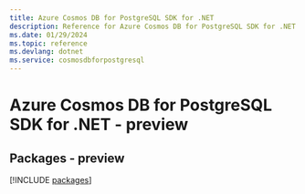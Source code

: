 ```yaml
---
title: Azure Cosmos DB for PostgreSQL SDK for .NET
description: Reference for Azure Cosmos DB for PostgreSQL SDK for .NET
ms.date: 01/29/2024
ms.topic: reference
ms.devlang: dotnet
ms.service: cosmosdbforpostgresql
---
```

# Azure Cosmos DB for PostgreSQL SDK for .NET - preview
## Packages - preview
[!INCLUDE [packages](cosmos-db-for-postgresql-index.md)]